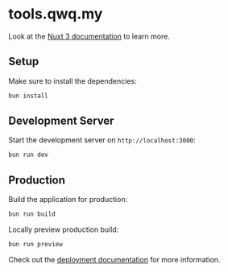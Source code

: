 # tools.qwq.my

Look at the [Nuxt 3 documentation](https://nuxt.com/docs/getting-started/introduction) to learn more.

## Setup

Make sure to install the dependencies:

```bash
bun install
```

## Development Server

Start the development server on `http://localhost:3000`:

```bash
bun run dev
```

## Production

Build the application for production:

```bash
bun run build
```

Locally preview production build:

```bash
bun run preview
```

Check out the [deployment documentation](https://nuxt.com/docs/getting-started/deployment) for more information.
